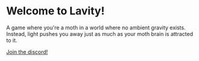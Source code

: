# Welcome to Lavity!

A game where you're a moth in a world where no ambient gravity exists. Instead, light pushes you away just as much as your moth brain is attracted to it.

[Join the discord!](https://discord.gg/6Z2DKJAw)